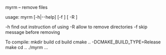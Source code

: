 myrm – remove files

usage: myrm [-h|--help] [-f ] [ -R ] <file1> <file2> <file3>
  
-h   find out instruction of using
-R   allow to remove directories
-f   skip message before removing


To compile:
  mkdir build
  cd build
  cmake .. -DCMAKE_BUILD_TYPE=Release
  make
  cd ..
  ./myrm ...
